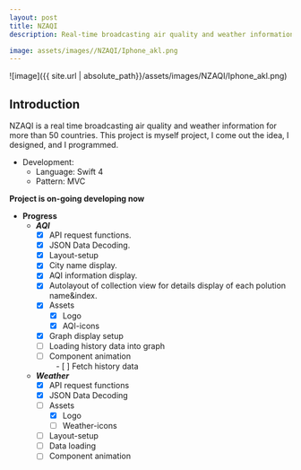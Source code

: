 ```yaml
---
layout: post
title: NZAQI
description: Real-time broadcasting air quality and weather information for more than 50 countries. This self-project is ongoing developing at moment.

image: assets/images//NZAQI/Iphone_akl.png
---
```


![image]({{ site.url | absolute_path}}/assets/images/NZAQI/Iphone_akl.png)

## Introduction

NZAQI is a real time broadcasting air quality and weather information for more than 50 countries. This project is myself project, I come out the idea, I designed, and I programmed.

- Development:
	- Language: Swift 4
	- Pattern: MVC

**Project is on-going developing now**
- **Progress**
  - ***AQI***
    - [x] API request functions.
    - [x] JSON Data Decoding.
    - [x] Layout-setup
    - [x] City name display.
    - [x] AQI information display.
    - [x] Autolayout of collection view for details display of each polution name&index.
    - [x] Assets
      - [x] Logo
      - [x] AQI-icons
    - [x] Graph display setup
    - [ ] Loading history data into graph
    - [ ] Component animation    
    - [ ] Fetch history data

  - ***Weather***
    - [x] API request functions
    - [x] JSON Data Decoding
    - [ ] Assets
      - [x] Logo
      - [ ] Weather-icons
    - [ ] Layout-setup
    - [ ] Data loading
    - [ ] Component animation
